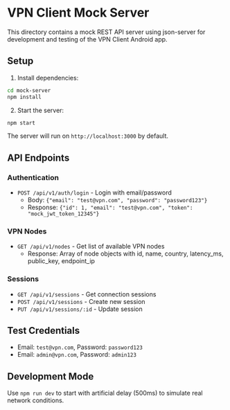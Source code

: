 # VPN Client Mock Server

This directory contains a mock REST API server using json-server for development and testing of the VPN Client Android app.

## Setup

1. Install dependencies:
```bash
cd mock-server
npm install
```

2. Start the server:
```bash
npm start
```

The server will run on `http://localhost:3000` by default.

## API Endpoints

### Authentication
- `POST /api/v1/auth/login` - Login with email/password
  - Body: `{"email": "test@vpn.com", "password": "password123"}`
  - Response: `{"id": 1, "email": "test@vpn.com", "token": "mock_jwt_token_12345"}`

### VPN Nodes
- `GET /api/v1/nodes` - Get list of available VPN nodes
  - Response: Array of node objects with id, name, country, latency_ms, public_key, endpoint_ip

### Sessions
- `GET /api/v1/sessions` - Get connection sessions
- `POST /api/v1/sessions` - Create new session
- `PUT /api/v1/sessions/:id` - Update session

## Test Credentials

- Email: `test@vpn.com`, Password: `password123`
- Email: `admin@vpn.com`, Password: `admin123`

## Development Mode

Use `npm run dev` to start with artificial delay (500ms) to simulate real network conditions.
